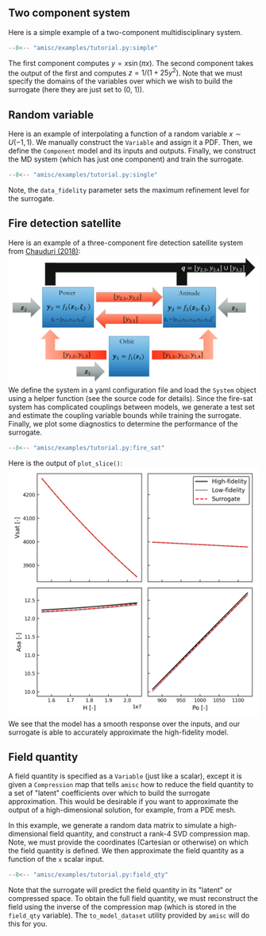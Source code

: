 ## Two component system
Here is a simple example of a two-component multidisciplinary system.
```python
--8<-- "amisc/examples/tutorial.py:simple"
```
The first component computes $y=x\sin(\pi x)$. The second component takes the output of the first and computes $z=1 / (1 + 25y^2)$. Note that we must specify the domains of the variables over which we wish to build the surrogate (here they are just set to (0, 1)).

## Random variable
Here is an example of interpolating a function of a random variable $x\sim U(-1, 1)$. We manually construct the `Variable` and assign it a PDF. Then, we define the `Component` model and its inputs and outputs. Finally, we construct the MD system (which has just one component) and train the surrogate. 
```python
--8<-- "amisc/examples/tutorial.py:single"
```
Note, the `data_fidelity` parameter sets the maximum refinement level for the surrogate.

## Fire detection satellite
Here is an example of a three-component fire detection satellite system from [Chauduri (2018)](https://dspace.mit.edu/handle/1721.1/117036):
![Fire satellite system diagram](assets/fire-sat.png)
We define the system in a yaml configuration file and load the `System` object using a helper function (see the source code for details). Since the fire-sat system has complicated couplings between models, we generate a test set and estimate the coupling variable bounds while training the surrogate. Finally, we plot some diagnostics to determine the performance of the surrogate.
```python
--8<-- "amisc/examples/tutorial.py:fire_sat"
```
Here is the output of `plot_slice()`:
![Fire satellite system results](assets/fire-sat-slice.png)
We see that the model has a smooth response over the inputs, and our surrogate is able to accurately approximate the high-fidelity model.

## Field quantity
A field quantity is specified as a `Variable` (just like a scalar), except it is given a `Compression` map that tells `amisc` how to reduce the field quantity to a set of "latent" coefficients over which to build the surrogate approximation. This would be desirable if you want to approximate the output of a high-dimensional solution, for example, from a PDE mesh.

In this example, we generate a random data matrix to simulate a high-dimensional field quantity, and construct a rank-4 SVD compression map. Note, we must provide the coordinates (Cartesian or otherwise) on which the field quantity is defined. We then approximate the field quantity as a function of the `x` scalar input.
```python
--8<-- "amisc/examples/tutorial.py:field_qty"
```
Note that the surrogate will predict the field quantity in its "latent" or compressed space. To obtain the full field quantity, we must reconstruct the field using the inverse of the compression map (which is stored in the `field_qty` variable). The `to_model_dataset` utility provided by `amisc` will do this for you.